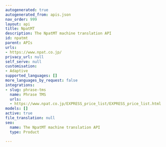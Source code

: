 ```yaml
---
autogenerated: true
autogenerated_from: apis.json
nav_order: 999
layout: api
title: NpatMT
description: The NpatMT machine translation API
id: npatmt
parent: APIs
urls:
- https://www.npat.co.jp/
privacy_url: null
self_serve: null
customisation:
- Adaptive
supported_languages: []
more_languages_by_request: false
integrations:
- slug: phrase-tms
  name: Phrase TMS
  urls:
  - https://www.npat.co.jp/EXPRESS_price_list/EXPRESS_price_list.html
models: []
active: true
file_translation: null
seo:
  name: The NpatMT machine translation API
  type: Product

---
```


